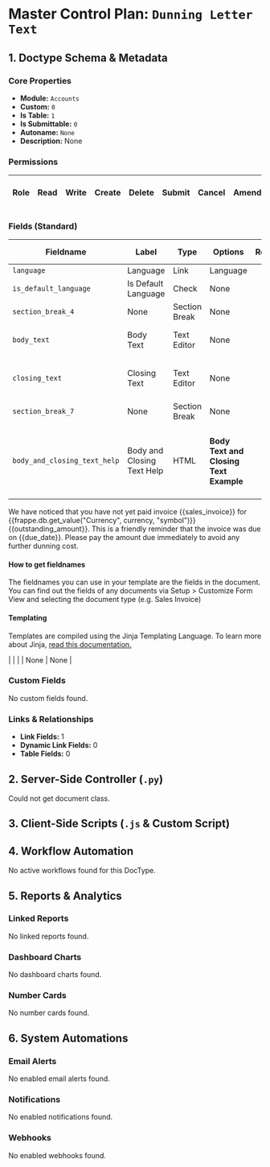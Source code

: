 # Master Control Plan: `Dunning Letter Text`

## 1. Doctype Schema & Metadata

### Core Properties
- **Module:** `Accounts`
- **Custom:** `0`
- **Is Table:** `1`
- **Is Submittable:** `0`
- **Autoname:** `None`
- **Description:** None

### Permissions
| Role | Read | Write | Create | Delete | Submit | Cancel | Amend | Report | Import | Export | Print | Email | Share | Set User Perms |
|---|---|---|---|---|---|---|---|---|---|---|---|---|---|---|


### Fields (Standard)
| Fieldname | Label | Type | Options | Required | Hidden | Read Only | Default | Description |
|---|---|---|---|---|---|---|---|---|
| `language` | Language | Link | Language |  |  |  | None | None |
| `is_default_language` | Is Default Language | Check | None |  |  |  | 0 | None |
| `section_break_4` | None | Section Break | None |  |  |  | None | None |
| `body_text` | Body Text | Text Editor | None |  |  |  | None | Letter or Email Body Text |
| `closing_text` | Closing Text | Text Editor | None |  |  |  | None | Letter or Email Closing Text |
| `section_break_7` | None | Section Break | None |  |  |  | None | None |
| `body_and_closing_text_help` | Body and Closing Text Help | HTML | <h4>Body Text and Closing Text Example</h4>

<div>We have noticed that you have not yet paid invoice {{sales_invoice}} for {{frappe.db.get_value("Currency", currency, "symbol")}} {{outstanding_amount}}. This is a friendly reminder that the invoice was due on {{due_date}}. Please pay the amount due immediately to avoid any further dunning cost.</div>

<h4>How to get fieldnames</h4>

<p>The fieldnames you can use in your template are the fields in the document. You can find out the fields of any documents via Setup &gt; Customize Form View and selecting the document type (e.g. Sales Invoice)</p>

<h4>Templating</h4>

<p>Templates are compiled using the Jinja Templating Language. To learn more about Jinja, <a class="strong" href="http://jinja.pocoo.org/docs/dev/templates/">read this documentation.</a></p> |  |  |  | None | None |


### Custom Fields
No custom fields found.


### Links & Relationships
- **Link Fields:** 1
- **Dynamic Link Fields:** 0
- **Table Fields:** 0

## 2. Server-Side Controller (`.py`)
Could not get document class.


## 3. Client-Side Scripts (`.js` & Custom Script)




## 4. Workflow Automation
No active workflows found for this DocType.


## 5. Reports & Analytics
### Linked Reports
No linked reports found.


### Dashboard Charts
No dashboard charts found.


### Number Cards
No number cards found.


## 6. System Automations
### Email Alerts
No enabled email alerts found.


### Notifications
No enabled notifications found.


### Webhooks
No enabled webhooks found.
